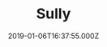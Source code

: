 ---
title: "Sully"
year: 2016
date: 2019-01-06T16:37:55.000Z
permalink: /almanac/movies/2019-01-06-sully/index.html
rating: 3
tmdbid: 363676
---